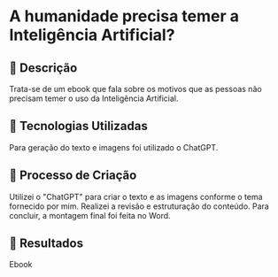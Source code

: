# A humanidade precisa temer a Inteligência Artificial?

## 📒 Descrição
Trata-se de um ebook que fala sobre os motivos que as pessoas não precisam temer o uso da Inteligência Artificial. 

## 🤖 Tecnologias Utilizadas
Para geração do texto e imagens foi utilizado o ChatGPT.

## 🧐 Processo de Criação
Utilizei o "ChatGPT" para criar o texto e as imagens conforme o tema fornecido por mim. Realizei a revisão e estruturação do conteúdo. Para concluir, a montagem final foi feita no Word.

## 🚀 Resultados
Ebook
